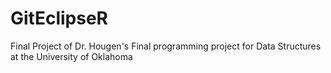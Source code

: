 # GitEclipseR
Final Project of Dr. Hougen's Final programming project for Data Structures at the University of Oklahoma
